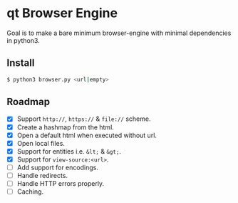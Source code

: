 # qt Browser Engine
Goal is to make a bare minimum browser-engine with minimal dependencies in python3.

## Install
```bash
$ python3 browser.py <url|empty>
```

## Roadmap
- [x] Support `http://`, `https://` & `file://` scheme.
- [x] Create a hashmap from the html.
- [x] Open a default html when executed without url.
- [x] Open local files.
- [x] Support for entities i.e. `&lt;` & `&gt;`.
- [x] Support for `view-source:<url>`.
- [ ] Add support for encodings.
- [ ] Handle redirects.
- [ ] Handle HTTP errors properly.
- [ ] Caching.

